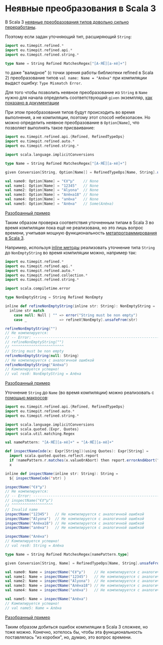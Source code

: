 # Неявные преобразования в Scala 3

В Scala 3 
[неявные преобразования типов довольно сильно переработаны](https://scalabook.gitflic.space/scala/abstractions/ca-implicit-conversions).

Поэтому если задан уточняющий тип, расширяющий `String`:

```scala
import eu.timepit.refined.*
import eu.timepit.refined.api.*
import eu.timepit.refined.string.*

type Name = String Refined MatchesRegex["[А-ЯЁ][а-яё]+"]
```

то даже "валидное" (с точки зрения работы библиотеки refined в Scala 2) преобразование типов `val name: Name = "Алёна"` 
при компиляции выдаст ошибку: `Type Mismatch Error`.

Для того чтобы позволить неявное преобразование из `String` в `Name`
нужно для начала определить соответствующий `given` экземпляр, [как показано в документации](https://docs.scala-lang.org/scala3/book/ca-implicit-conversions.html)

При этом преобразования типов будут происходить во время выполнения, а не компиляции, поэтому этот способ небезопасен.
Но можно определить неявное преобразование в `Option[Name]`, что позволяет выполнять такое присваивание:

```scala
import eu.timepit.refined.api.{Refined, RefinedTypeOps}
import eu.timepit.refined.auto.*
import eu.timepit.refined.string.*

import scala.language.implicitConversions

type Name = String Refined MatchesRegex["[А-ЯЁ][а-яё]+"]

given Conversion[String, Option[Name]] = RefinedTypeOps[Name, String].unapply(_)

val name0: Option[Name] = "€‡™µ"    // None 
val name1: Option[Name] = "12345"   // None
val name2: Option[Name] = "Alyona"  // None
val name3: Option[Name] = "Алёна18" // None
val name4: Option[Name] = "алёна"   // None
val name5: Option[Name] = "Алёна"   // Some(Алёна)
```

[Разобранный пример](https://gitflic.ru/project/artemkorsakov/scalabook/blob?file=examples%2Fsrc%2Fmain%2Fscala%2Flibs%2Frefined%2FConversionExamples.sc&plain=1)

Таким образом проверка соответствия уточненным типам в Scala 3 во время компиляции
пока ещё не реализована, но это лишь вопрос времени,
учитывая мощную функциональность [метапрограммирования в Scala 3](https://docs.scala-lang.org/scala3/reference/metaprogramming/index.html).

Например, используя [inline методы](https://docs.scala-lang.org/scala3/reference/metaprogramming/inline.html) 
реализовать уточнение типа `String` до `NonEmptyString` во время компиляции можно, например так:

```scala
import eu.timepit.refined.*
import eu.timepit.refined.api.*
import eu.timepit.refined.auto.*
import eu.timepit.refined.collection.*
import eu.timepit.refined.string.*

import scala.compiletime.error

type NonEmptyString = String Refined NonEmpty

inline def refineNonEmptyString(inline str: String): NonEmptyString =
  inline str match
    case null: Null | "" => error("String must be non empty")
    case _               => refineV[NonEmpty].unsafeFrom(str)

refineNonEmptyString("")           
// Не компилируется:
// -- Error: ----------------------------------------------------------------------
// refineNonEmptyString("")
// ^^^^^^^^^^^^^^^^^^^^^^^^
// String must be non empty
refineNonEmptyString(null: String) 
// Не компилируется с аналогичной ошибкой
refineNonEmptyString("Алёна")
// Компилируется успешно!
// val res0: NonEmptyString = Алёна
```

[Разобранный пример](https://gitflic.ru/project/artemkorsakov/scalabook/blob?file=examples%2Fsrc%2Fmain%2Fscala%2Flibs%2Frefined%2FStringCompileTimeExamples.sc&plain=1)

Уточнение `String` до `Name` (во время компиляции) можно реализовать с [помощью макросов](https://docs.scala-lang.org/scala3/reference/metaprogramming/macros.html):

```scala
import eu.timepit.refined.api.{Refined, RefinedTypeOps}
import eu.timepit.refined.auto.*
import eu.timepit.refined.string.*

import scala.language.implicitConversions
import scala.quoted.{Expr, Quotes}
import scala.util.matching.Regex

val namePattern: "[А-ЯЁ][а-яё]+" = "[А-ЯЁ][а-яё]+"

def inspectNameCode(x: Expr[String])(using Quotes): Expr[String] =
  import scala.quoted.quotes.reflect.report
  if !namePattern.r.matches(x.valueOrAbort) then report.errorAndAbort("Invalid name")
  x

inline def inspectName(inline str: String): String =
  ${ inspectNameCode('str) }

inspectName("€‡™µ")
// Не компилируется:
// -- Error: ----------------------------------------------------------------------
// inspectName("€‡™µ")
// ^^^^^^^^^^^^^^^^^^^
// Invalid name
inspectName("12345")   // Не компилируется с аналогичной ошибкой
inspectName("Alyona")  // Не компилируется с аналогичной ошибкой
inspectName("Алёна18") // Не компилируется с аналогичной ошибкой
inspectName("алёна")   // Не компилируется с аналогичной ошибкой

inspectName("Алёна")
// Компилируется успешно!
// val res0: String = Алёна

type Name = String Refined MatchesRegex[namePattern.type]

given Conversion[String, Name] = RefinedTypeOps[Name, String].unsafeFrom(_)

val name0: Name = inspectName("€‡™µ")    // Не компилируется с аналогичной ошибкой
val name1: Name = inspectName("12345")   // Не компилируется с аналогичной ошибкой
val name2: Name = inspectName("Alyona")  // Не компилируется с аналогичной ошибкой
val name3: Name = inspectName("Алёна18") // Не компилируется с аналогичной ошибкой
val name4: Name = inspectName("алёна")   // Не компилируется с аналогичной ошибкой

val name5: Name = inspectName("Алёна")
// Компилируется успешно!
// val name5: Name = Алёна
```

[Разобранный пример](https://gitflic.ru/project/artemkorsakov/scalabook/blob?file=examples%2Fsrc%2Fmain%2Fscala%2Flibs%2Frefined%2FNameCompileTimeExamples.sc&plain=1)

Таким образом добиться ошибок компиляции в Scala 3 сложнее, но тоже можно.
Конечно, хотелось бы, чтобы эта функциональность поставлялась "из коробки", но, думаю, это вопрос времени.
